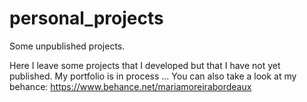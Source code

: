 # personal_projects
Some unpublished projects.

Here I leave some projects that I developed but that I have not yet published. My portfolio is in process ...
You can also take a look at my behance: https://www.behance.net/mariamoreirabordeaux
